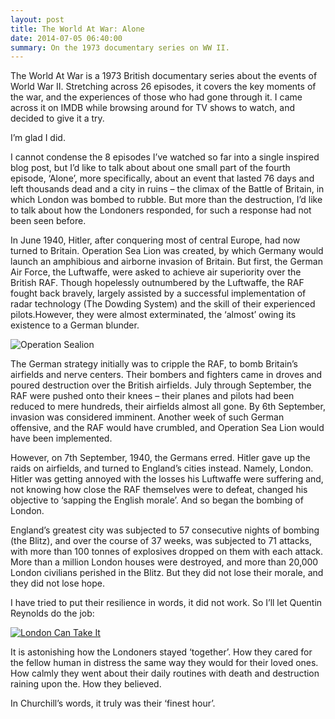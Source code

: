 ```yaml
---
layout: post
title: The World At War: Alone
date: 2014-07-05 06:40:00
summary: On the 1973 documentary series on WW II.
---
```


The World At War is a 1973 British documentary series about the events of World War II. Stretching across 26 episodes, it covers the key moments of the war, and the experiences of those who had gone through it. I came across it on IMDB while browsing around for TV shows to watch, and decided to give it a try.

I’m glad I did.

I cannot condense the 8 episodes I’ve watched so far into a single inspired blog post, but I’d like to talk about about one small part of the fourth episode, ‘Alone’, more specifically, about an event that lasted 76 days and left thousands dead and a city in ruins – the climax of the Battle of Britain, in which London was bombed to rubble. But more than the destruction, I’d like to talk about how the Londoners responded, for such a response had not been seen before.

In June 1940, Hitler, after conquering most of central Europe, had now turned to Britain. Operation Sea Lion was created, by which Germany would launch an amphibious and airborne invasion of Britain. But first, the German Air Force, the Luftwaffe, were asked to achieve air superiority over the British RAF. Though hopelessly outnumbered by the Luftwaffe, the RAF fought back bravely, largely assisted by a successful implementation of radar technology (The Dowding System) and the skill of their experienced pilots.However, they were almost exterminated, the ‘almost’ owing its existence to a German blunder.

![Operation Sealion](https://github.com/darthbhyrava/write/blob/gh-pages/images/OperationSealion.svg)

The German strategy initially was to cripple the RAF, to bomb Britain’s airfields and nerve centers. Their bombers and fighters came in droves and poured destruction over the British airfields. July through September, the RAF were pushed onto their knees – their planes and pilots had been reduced to mere hundreds, their airfields almost all gone. By 6th September, invasion was considered imminent. Another week of such German offensive, and the RAF would have crumbled, and Operation Sea Lion would have been implemented.

However, on 7th September, 1940, the Germans erred. Hitler gave up the raids on airfields, and turned to England’s cities instead. Namely, London. Hitler was getting annoyed with the losses his Luftwaffe were suffering and, not knowing how close the RAF themselves were to defeat, changed his objective to ‘sapping the English morale’. And so began the bombing of London.

England’s greatest city was subjected to 57 consecutive nights of bombing (the Blitz), and over the course of 37 weeks, was subjected to 71 attacks, with more than 100 tonnes of explosives dropped on them with each attack. More than a million London houses were destroyed, and more than 20,000 London civilians perished in the Blitz. But they did not lose their morale, and they did not lose hope.

I have tried to put their resilience in words, it did not work. So I’ll let Quentin Reynolds do the job:

[![London Can Take It](https://youtu.be/bLgfSDtHFt8/0.jpg)](https://youtu.be/bLgfSDtHFt8)

It is astonishing how the Londoners stayed ‘together’. How they cared for the fellow human in distress the same way they would for their loved ones. How calmly they went about their daily routines with death and destruction raining upon the. How they believed. 

In Churchill’s words, it truly was their ‘finest hour’.